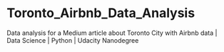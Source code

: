 # Toronto_Airbnb_Data_Analysis
Data analysis for a Medium article about Toronto City with Airbnb data | Data Science | Python | Udacity Nanodegree
